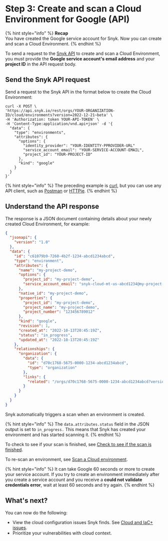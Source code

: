 # Step 3: Create and scan a Cloud Environment for Google (API)

{% hint style="info" %}
**Recap**\
You have created the Google service account for Snyk. Now you can create and scan a Cloud Environment.
{% endhint %}

To send a request to the [Snyk API](https://apidocs.snyk.io/?version=2022-12-21%7Ebeta#post-/orgs/-org\_id-/cloud/environments) to create and scan a Cloud Environment, you must provide the **Google service account's email address** and your **project ID** in the API request body.

## Send the Snyk API request

Send a request to the Snyk API in the format below to create the Cloud Environment:

```
curl -X POST \
'https://api.snyk.io/rest/orgs/YOUR-ORGANIZATION-ID/cloud/environments?version=2022-12-21~beta' \
-H 'Authorization: token YOUR-API-TOKEN' \
-H 'Content-Type:application/vnd.api+json' -d '{
  "data": {
    "type": "environments",
    "attributes": {
      "options": {
        "identity_provider": "YOUR-IDENTITY-PPROVIDER-URL"
        "service_account_email": "YOUR-SERVICE-ACCOUNT-EMAIL",
        "project_id": "YOUR-PROJECT-ID"
      },
      "kind": "google"
    }
  }
}'
```

{% hint style="info" %}
The preceding example is [curl](https://curl.se/), but you can use any API client, such as [Postman](https://www.postman.com/) or [HTTPie](https://httpie.io/).
{% endhint %}

## Understand the API response

The response is a JSON document containing details about your newly created Cloud Environment, for example:

```json
{
  "jsonapi": {
    "version": "1.0"
  },
  "data": {
    "id": "c61079b9-7260-4b2f-1234-abcd1234abcd",
    "type": "environment",
    "attributes": {
      "name": "my-project-demo",
      "options": {
        "project_id": "my-project-demo",
        "service_account_email": "snyk-cloud-mt-us-abcd1234@my-project-demo.iam.gserviceaccount.com"
      },
      "native_id": "my-project-demo",
      "properties": {
        "project_id": "my-project-demo",
        "project_name": "my-project-demo",
        "project_number": "123456789012"
      },
      "kind": "google",
      "revision": 1,
      "created_at": "2022-10-13T20:45:19Z",
      "status": "in_progress",
      "updated_at": "2022-10-13T20:45:19Z"
    },
    "relationships": {
      "organization": {
        "data": {
          "id": "d70c1768-5675-0000-1234-abcd1234abcd",
          "type": "organization"
        },
        "links": {
          "related": "/orgs/d70c1768-5675-0000-1234-abcd1234abcd?version=2022-12-21~beta"
        }
      }
    }
  }
}
```

Snyk automatically triggers a scan when an environment is created.

{% hint style="info" %}
The `data.attributes.status` field in the JSON output is set to `in_progress.` This means that Snyk has created your environment and has started scanning it.
{% endhint %}

To check to see if your scan is finished, see [Check to see if the scan is finished](https://docs.snyk.io/integrations/cloud-platforms/aws-integration/snyk-cloud-for-aws-api/step-3-create-and-scan-a-snyk-cloud-environment#check-to-see-if-the-scan-is-finished).

To re-scan an environment, see [Scan a Cloud environment](../../../../scan-with-snyk/snyk-iac/getting-started-with-iac+-and-cloud-scans/snyk-environments/scan-a-cloud-environment.md).

{% hint style="info" %}
It can take Google 60 seconds or more to create your service account. If you try to create an environment immediately after you create a service account and you receive a **could not validate credentials error**, wait at least 60 seconds and try again.
{% endhint %}

## What's next?

You can now do the following:

* View the cloud configuration issues Snyk finds. See [Cloud and IaC+ issues](../../../../scan-with-snyk/snyk-iac/getting-started-with-iac+-and-cloud-scans/manage-iac+-and-cloud-issues/).
* Prioritize your vulnerabilities with cloud context.
